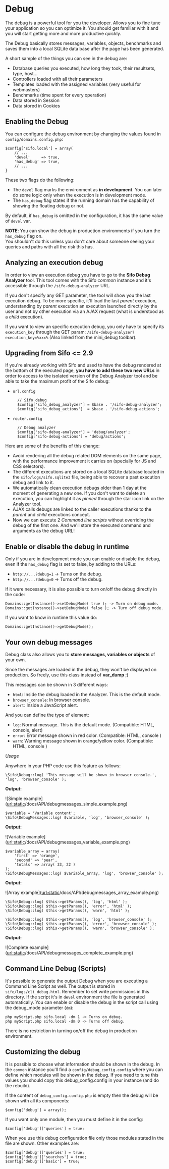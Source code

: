 Debug
=====
The debug is a powerful tool for you the developer. Allows you to fine tune your application so you can optimize it.
You should get familiar with it and you will start getting more and more productive quickly.

The Debug basically stores messages, variables, objects, benchmarks and saves them into a local SQLite data base after the page has been generated.

A short sample of the things you can see in the debug are:

* Database queries you executed, how long they took, their resultsets, type, host...
* Controllers loaded with all their parameters
* Templates loaded with the assigned variables (very useful for webmasters)
* Benchmarks (time spent for every operation)
* Data stored in Session
* Data stored in Cookies

Enabling the Debug
------------------
You can configure the debug environment by changing the values found in `config/domains.config.php`:

	$config['sifo.local'] = array(
	    // ...
		'devel' 	=> true,
		'has_debug' => true,
		// ...
	}

These two flags do the following:

 * The `devel` flag marks the environment as **in development**. You can later do some logic only when the execution is in development mode.
 * The `has_debug` flag states if the running domain has the capability of showing the floating debug or not.

By default, if `has_debug` is omitted in the configuration, it has the same value of `devel` var.

<div class="alert alert-block">
<strong>NOTE</strong>: You can show the debug in production environments if you turn the <code>has_debug</code> flag on.<br/>
You shouldn't do this unless you don't care about someone seeing your queries and paths with all the risk this has.
</div>

Analyzing an execution debug
--------------------------
In order to view an execution debug you have to go to the **Sifo Debug Analyzer** tool.
This tool comes with the Sifo _common_ instance and it's accessible through the `/sifo-debug-analyzer` URL.

If you don't specify any GET parameter, the tool will show you the last execution debug.
To be more specific, it'll load the last _parent_ execution, understanding by _parent_ execution an execution launched directly by the user and not by other execution via an AJAX request (what is understood as a _child_ execution).

If you want to view an specific execution debug, you only have to specify its `execution_key` through the GET param: `/sifo-debug-analyzer?execution_key=%xxx%` (Also linked from the mini_debug toolbar).

Upgrading from Sifo <= 2.9
--------------------------
If you're already working with Sifo and used to have the debug rendered at the bottom of the executed page, **you have to add these two new URLs** in order to access to the isolated version of the Debug Analyzer tool and be able to take the maximum profit of the Sifo debug:

* `url.config`

        // Sifo debug
        $config['sifo_debug_analyzer'] = $base . '/sifo-debug-analyzer';
        $config['sifo_debug_actions']  = $base . '/sifo-debug-actions';

* `router.config`

        // Debug analyzer
        $config['sifo-debug-analyzer'] = 'debug/analyzer';
        $config['sifo-debug-actions'] = 'debug/actions';

Here are some of the benefits of this change:

* Avoid rendering all the debug related DOM elements on the same page, with the performance improvement it carries on (specially for JS and CSS selectors).
* The different executions are stored on a local SQLite database located in the `sifo/logs/sifo.sqlite3` file, being able to recover a past execution debug and link to it.
* We automatically clean execution debugs older than 1 day at the moment of generating a new one. If you don't want to delete an execution, you can highlight it as _pinned_ through the star icon link on the Analyzer tool.
* AJAX calls debugs are linked to the caller executions thanks to the _parent_ and _child_ executions concept.
* Now we can execute 2 _Command line scripts_ without overriding the debug of the first one. And we'll store the executed command and arguments as the debug URL!

Enable or disable the debug in runtime
--------------------------------------
Only if you are in development mode you can enable or disable the debug, even if the `has_debug` flag is set to false, by adding to the URLs:

* `http://...?debug=1` -> Turns on the debug.
* `http://...?debug=0` -> Turns off the debug.

If it were necessary, it is also possible to turn on/off the debug directly in the code:

    Domains::getInstance()->setDebugMode( true ); -> Turn on debug mode.
    Domains::getInstance()->setDebugMode( false ); -> Turn off debug mode.

If you want to know in runtime this value do:

    Domains::getInstance()->getDebugMode();

Your own debug messages
-----------------------
Debug class also allows you to **store messages, variables or objects** of your own.

Since the messages are loaded in the debug, they won't be displayed on production. So freely, use this class instead of **var_dump** ;)

This messages can be shown in 3 different ways:

* `html`: Inside the debug loaded in the Analyzer. This is the default mode.
* `browser_console`: In browser console.
* `alert`: Inside a JavaScript alert.

And you can define the type of element:

* `log`: Normal message. This is the default mode. (Compatible: HTML, console, alert)
* `error`: Error message shown in red color. (Compatible: HTML, console )
* `warn`: Warning message shown in orange/yellow color. (Compatible: HTML, console )


*Usage*

Anywhere in your PHP code use this feature as follows:

    \Sifo\Debug::log( 'This message will be shown in browser console.', 'log', 'browser_console' );

__Output:__

![Simple example](<url:static>/docs/API/debugmessages_simple_example.png)

    $variable = 'Variable content';
    \Sifo\DebugMessages::log( $variable, 'log', 'browser_console' );

__Output:__

![Variable example](<url:static>/docs/API/debugmessages_variable_example.png)

    $variable_array = array(
        'first' => 'orange',
        'second' => 'pear',
        'totals' => array( 33, 22 )
    );
    \Sifo\DebugMessages::log( $variable_array, 'log', 'browser_console' );

__Output:__

![Array example](<url:static>/docs/API/debugmessages_array_example.png)


	\Sifo\Debug::log( $this->getParams(), 'log', 'html' );
	\Sifo\Debug::log( $this->getParams(), 'error', 'html' );
	\Sifo\Debug::log( $this->getParams(), 'warn', 'html' );

	\Sifo\Debug::log( $this->getParams(), 'log', 'browser_console' );
	\Sifo\Debug::log( $this->getParams(), 'error', 'browser_console' );
	\Sifo\Debug::log( $this->getParams(), 'warn', 'browser_console' );

__Output:__

![Complete example](<url:static>/docs/API/debugmessages_complete_example.png)


Command Line Debug (Scripts)
----------------------------
It's possible to generate the output Debug when you are executing a Command Line Script as well. The output is stored in `sifo/logs/cli_debug.html`. Remember to set write permissions in this directory.
If the script it's in `devel` environment the file is generated automatically. You can enable or disable the debug in the script call using the debug_mode parameter (`dm`):

    php myScript.php sifo.local -dm 1 -> Turns on debug.
    php myScript.php sifo.local -dm 0 -> Turns off debug.

There is no restriction in turning on/off the debug in production environment.

Customizing the debug
---------------------
It is possible to choose what information should be shown in the debug. In the `common` instance you'll find a `config/debug_config.config` where you can define which modules will be shown in the debug.
If you need to tune this values you should copy this debug_config.config in your instance (and do the rebuild).

If the content of `debug_config.config.php` is empty then the debug will be shown with all its components:

    $config['debug'] = array();

If you want only one module, then you must define it in the config:

    $config['debug']['queries'] = true;

When you use this debug configuration file only those modules stated in the file are shown. Other examples are:

    $config['debug']['queries'] = true;
    $config['debug']['searches'] = true;
    $config['debug']['basic'] = true;




